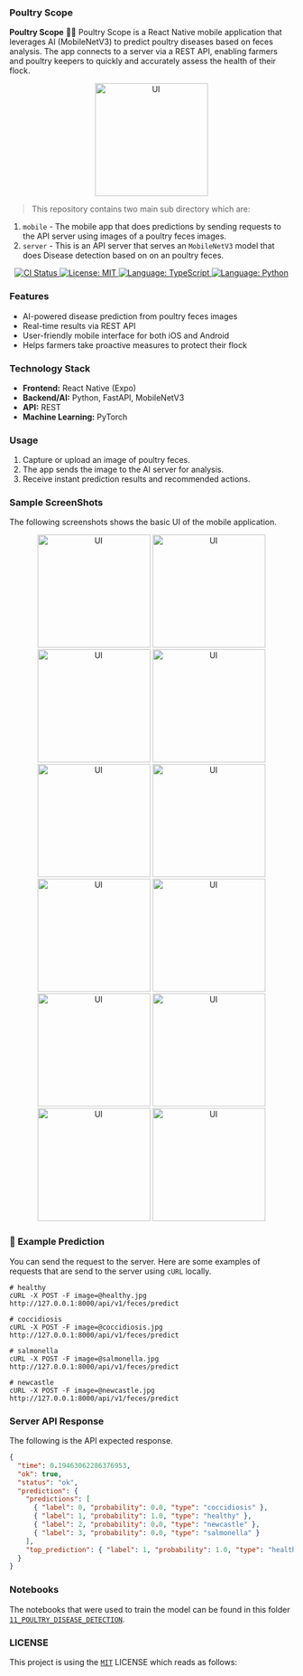### Poultry Scope

**Poultry Scope** 🐤🐣 Poultry Scope is a React Native mobile application that leverages AI (MobileNetV3) to predict poultry diseases based on feces analysis. The app connects to a server via a REST API, enabling farmers and poultry keepers to quickly and accurately assess the health of their flock.

<p align="center"><img src="/images/adaptive-icon.png" alt="UI" width="200"/></p>

> This repository contains two main sub directory which are:

1. `mobile` - The mobile app that does predictions by sending requests to the API server using images of a poultry feces images.
2. `server` - This is an API server that serves an `MobileNetV3` model that does Disease detection based on on an poultry feces.

<p align="center">
  <a href="https://github.com/crispengari/PoultryScope/actions/workflows/ci.yml">
    <img src="https://github.com/crispengari/PoultryScope/actions/workflows/ci.yml/badge.svg" alt="CI Status">
  </a>
   <a href="https://github.com/crispengari/PoultryScope/blob/main/LICENSE">
    <img src="https://img.shields.io/badge/license-MIT-green.svg" alt="License: MIT">
  </a>
  <a href="https://typescriptlang.org/">
    <img src="https://img.shields.io/badge/language-typescript-blue.svg" alt="Language: TypeScript">
  </a>
  <a href="https://www.python.org/">
    <img src="https://img.shields.io/badge/language-python-blue.svg" alt="Language: Python">
  </a>
</p>

### Features

- AI-powered disease prediction from poultry feces images
- Real-time results via REST API
- User-friendly mobile interface for both iOS and Android
- Helps farmers take proactive measures to protect their flock

### Technology Stack

- **Frontend:** React Native (Expo)
- **Backend/AI:** Python, FastAPI, MobileNetV3
- **API:** REST
- **Machine Learning:** PyTorch

### Usage

1. Capture or upload an image of poultry feces.
2. The app sends the image to the AI server for analysis.
3. Receive instant prediction results and recommended actions.

### Sample ScreenShots

The following screenshots shows the basic UI of the mobile application.

<p align="center">
  <img src="/images/0.jpeg" alt="UI" width="200"/>
  <img src="/images/1.jpeg" alt="UI" width="200"/>
  <img src="/images/2.jpeg" alt="UI" width="200"/>
  <img src="/images/3.jpeg" alt="UI" width="200"/>
  <img src="/images/4.jpeg" alt="UI" width="200"/>
  <img src="/images/5.jpeg" alt="UI" width="200"/>
  <img src="/images/6.jpeg" alt="UI" width="200"/>
  <img src="/images/7.jpeg" alt="UI" width="200"/>
  <img src="/images/8.jpeg" alt="UI" width="200"/>
  <img src="/images/9.jpeg" alt="UI" width="200"/>
  <img src="/images/10.jpeg" alt="UI" width="200"/>
  <img src="/images/11.jpeg" alt="UI" width="200"/>
</p>

### 📸 Example Prediction

You can send the request to the server. Here are some examples of requests that are send to the server using `cURL` locally.

```shell
# healthy
cURL -X POST -F image=@healthy.jpg http://127.0.0.1:8000/api/v1/feces/predict

# coccidiosis
cURL -X POST -F image=@coccidiosis.jpg http://127.0.0.1:8000/api/v1/feces/predict

# salmonella
cURL -X POST -F image=@salmonella.jpg http://127.0.0.1:8000/api/v1/feces/predict

# newcastle
cURL -X POST -F image=@newcastle.jpg http://127.0.0.1:8000/api/v1/feces/predict

```

### Server API Response

The following is the API expected response.

```json
{
  "time": 0.19463062286376953,
  "ok": true,
  "status": "ok",
  "prediction": {
    "predictions": [
      { "label": 0, "probability": 0.0, "type": "coccidiosis" },
      { "label": 1, "probability": 1.0, "type": "healthy" },
      { "label": 2, "probability": 0.0, "type": "newcastle" },
      { "label": 3, "probability": 0.0, "type": "salmonella" }
    ],
    "top_prediction": { "label": 1, "probability": 1.0, "type": "healthy" }
  }
}
```

### Notebooks

The notebooks that were used to train the model can be found in this folder [`11_POULTRY_DISEASE_DETECTION`](https://github.com/CrispenGari/cv-torch/blob/main/11_POULTRY_DISEASE_DETECTION/00_mobilenetv3.ipynb).

### LICENSE

This project is using the [`MIT`](/LICENSE) LICENSE which reads as follows:
